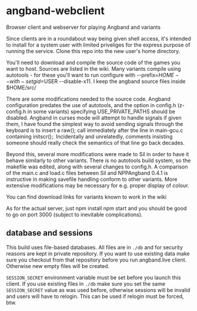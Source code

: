 # angband-webclient
Browser client and webserver for playing Angband and variants

Since clients are in a roundabout way being given shell access, it's intended to install for a system user with limited priveliges for the express purpose of running the service. Clone this repo into the new user's home directory.

You'll need to download and compile the source code of the games you want to host. Sources are listed in the wiki. Many variants compile using autotools - for these you'll want to run configure with --prefix=$HOME --with-setgid=$USER --disable-x11. I keep the angband source files inside $HOME/src/

There are some modifications needed to the source code. Angband configuration predates the use of autotools, and the option in config.h (z-config.h in some variants) specifying USE_PRIVATE_PATHS should be disabled. Angband in curses mode will attempt to handle signals if given them, I have found the simplest way to avoid sending signals through the keyboard is to insert a raw(); call immediately after the line in main-gcu.c containing initscr();. Incidentally and unrelatedly, comments insisting someone should really check the semantics of that line go back decades.

Beyond this, several more modifications were made to Sil in order to have it behave similarly to other variants. There is no autotools build system, so the makefile was edited, along with several changes to config.h. A comparison of the main.c and load.c files between Sil and NPPAngband 0.4.1 is instructive in making savefile handling conform to other variants. More extensive modifications may be necessary for e.g. proper display of colour.

You can find download links for variants known to work in the wiki

As for the actual server, just npm install npm start and you should be good to go on port 3000 (subject to inevitable complications).

## database and sessions

This build uses file-based databases. All files are in `./db` and for security reasons are kept in private repository. If you want to use existing data make sure you checkout from that repository before you run angband.live client. Otherwise new empty files will be created.

`SESSION_SECRET` environment variable must be set before you launch this client. If you use existing files in `./db` make sure you set the same `SESSION_SECRET` value as was used before, otherwise sessions will be invalid and users will have to relogin. This can be used if relogin must be forced, btw.
